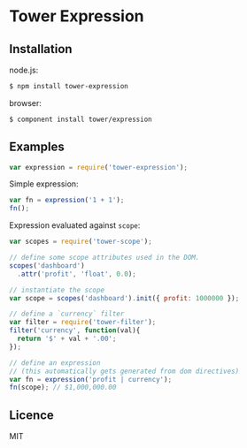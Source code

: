 # Tower Expression

## Installation

node.js:

```bash
$ npm install tower-expression
```

browser:

```bash
$ component install tower/expression
```

## Examples

```js
var expression = require('tower-expression');
```

Simple expression:

```js
var fn = expression('1 + 1');
fn();
```

Expression evaluated against `scope`:

```js
var scopes = require('tower-scope');

// define some scope attributes used in the DOM.
scopes('dashboard')
  .attr('profit', 'float', 0.0);

// instantiate the scope
var scope = scopes('dashboard').init({ profit: 1000000 });

// define a `currency` filter
var filter = require('tower-filter');
filter('currency', function(val){
  return '$' + val + '.00';
});

// define an expression
// (this automatically gets generated from dom directives)
var fn = expression('profit | currency');
fn(scope); // $1,000,000.00
```

## Licence

MIT